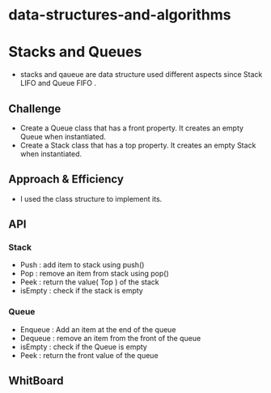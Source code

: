 # data-structures-and-algorithms

# Stacks and Queues
- stacks and qaueue are data structure used different aspects since Stack LIFO and Queue FIFO .

## Challenge
- Create a Queue class that has a front property. It creates an empty Queue when instantiated.
- Create a Stack class that has a top property. It creates an empty Stack when instantiated.

## Approach & Efficiency
- I used the class structure to implement its. 

## API
### Stack 
- Push : add item to stack using push()
- Pop : remove an item from stack using pop()
- Peek : return the value( Top ) of the stack
- isEmpty : check if the stack is empty 

### Queue 
- Enqueue : Add an item at the end of the queue
- Dequeue : remove an item from the front of the queue
- isEmpty : check if the Queue is empty 
- Peek : return the front value of the queue 

## WhitBoard 


